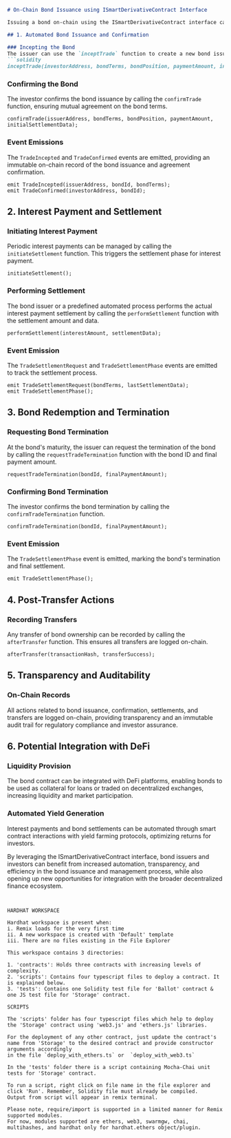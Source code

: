 ```markdown
# On-Chain Bond Issuance using ISmartDerivativeContract Interface

Issuing a bond on-chain using the ISmartDerivativeContract interface can leverage the smart contract's functionalities to automate and secure various aspects of the bond issuance and management process. Here are some potential use cases:

## 1. Automated Bond Issuance and Confirmation

### Incepting the Bond
The issuer can use the `inceptTrade` function to create a new bond issuance agreement with an investor, detailing the bond's terms, position, payment amount, and initial settlement data.
```solidity
inceptTrade(investorAddress, bondTerms, bondPosition, paymentAmount, initialSettlementData);
```

### Confirming the Bond
The investor confirms the bond issuance by calling the `confirmTrade` function, ensuring mutual agreement on the bond terms.
```solidity
confirmTrade(issuerAddress, bondTerms, bondPosition, paymentAmount, initialSettlementData);
```

### Event Emissions
The `TradeIncepted` and `TradeConfirmed` events are emitted, providing an immutable on-chain record of the bond issuance and agreement confirmation.
```solidity
emit TradeIncepted(issuerAddress, bondId, bondTerms);
emit TradeConfirmed(investorAddress, bondId);
```

## 2. Interest Payment and Settlement

### Initiating Interest Payment
Periodic interest payments can be managed by calling the `initiateSettlement` function. This triggers the settlement phase for interest payment.
```solidity
initiateSettlement();
```

### Performing Settlement
The bond issuer or a predefined automated process performs the actual interest payment settlement by calling the `performSettlement` function with the settlement amount and data.
```solidity
performSettlement(interestAmount, settlementData);
```

### Event Emission
The `TradeSettlementRequest` and `TradeSettlementPhase` events are emitted to track the settlement process.
```solidity
emit TradeSettlementRequest(bondTerms, lastSettlementData);
emit TradeSettlementPhase();
```

## 3. Bond Redemption and Termination

### Requesting Bond Termination
At the bond's maturity, the issuer can request the termination of the bond by calling the `requestTradeTermination` function with the bond ID and final payment amount.
```solidity
requestTradeTermination(bondId, finalPaymentAmount);
```

### Confirming Bond Termination
The investor confirms the bond termination by calling the `confirmTradeTermination` function.
```solidity
confirmTradeTermination(bondId, finalPaymentAmount);
```

### Event Emission
The `TradeSettlementPhase` event is emitted, marking the bond's termination and final settlement.
```solidity
emit TradeSettlementPhase();
```

## 4. Post-Transfer Actions

### Recording Transfers
Any transfer of bond ownership can be recorded by calling the `afterTransfer` function. This ensures all transfers are logged on-chain.
```solidity
afterTransfer(transactionHash, transferSuccess);
```

## 5. Transparency and Auditability

### On-Chain Records
All actions related to bond issuance, confirmation, settlements, and transfers are logged on-chain, providing transparency and an immutable audit trail for regulatory compliance and investor assurance.

## 6. Potential Integration with DeFi

### Liquidity Provision
The bond contract can be integrated with DeFi platforms, enabling bonds to be used as collateral for loans or traded on decentralized exchanges, increasing liquidity and market participation.

### Automated Yield Generation
Interest payments and bond settlements can be automated through smart contract interactions with yield farming protocols, optimizing returns for investors.

By leveraging the ISmartDerivativeContract interface, bond issuers and investors can benefit from increased automation, transparency, and efficiency in the bond issuance and management process, while also opening up new opportunities for integration with the broader decentralized finance ecosystem.
```


HARDHAT WORKSPACE

Hardhat workspace is present when:
i. Remix loads for the very first time 
ii. A new workspace is created with 'Default' template
iii. There are no files existing in the File Explorer

This workspace contains 3 directories:

1. 'contracts': Holds three contracts with increasing levels of complexity.
2. 'scripts': Contains four typescript files to deploy a contract. It is explained below.
3. 'tests': Contains one Solidity test file for 'Ballot' contract & one JS test file for 'Storage' contract.

SCRIPTS

The 'scripts' folder has four typescript files which help to deploy the 'Storage' contract using 'web3.js' and 'ethers.js' libraries.

For the deployment of any other contract, just update the contract's name from 'Storage' to the desired contract and provide constructor arguments accordingly 
in the file `deploy_with_ethers.ts` or  `deploy_with_web3.ts`

In the 'tests' folder there is a script containing Mocha-Chai unit tests for 'Storage' contract.

To run a script, right click on file name in the file explorer and click 'Run'. Remember, Solidity file must already be compiled.
Output from script will appear in remix terminal.

Please note, require/import is supported in a limited manner for Remix supported modules.
For now, modules supported are ethers, web3, swarmgw, chai, multihashes, and hardhat only for hardhat.ethers object/plugin.
